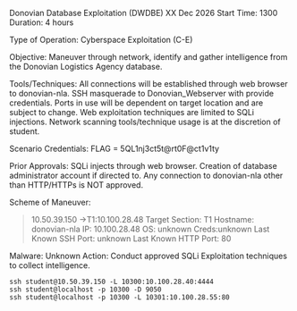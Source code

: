 Donovian Database Exploitation (DWDBE)
XX Dec 2026
Start Time: 1300
Duration: 4 hours

Type of Operation: Cyberspace Exploitation (C-E)

Objective: Maneuver through network, identify and gather intelligence from the Donovian Logistics Agency database.

Tools/Techniques: All connections will be established through web browser to donovian-nla. SSH masquerade to Donovian_Webserver with provide credentials. Ports in use will be dependent on target location and are subject to change. Web exploitation techniques are limited to SQLi injections. Network scanning tools/technique usage is at the discretion of student.

Scenario Credentials: FLAG = 5QL1nj3ct5t@rt0F@ct1v1ty

Prior Approvals: SQLi injects through web browser. Creation of database administrator account if directed to. Any connection to donovian-nla other than HTTP/HTTPs is NOT approved.

Scheme of Maneuver:
>10.50.39.150
->T1:10.100.28.48
Target Section:
T1
Hostname: donovian-nla
IP: 10.100.28.48
OS: unknown
Creds:unknown
Last Known SSH Port: unknown
Last Known HTTP Port: 80

Malware: Unknown
Action: Conduct approved SQLi Exploitation techniques to collect intelligence.
```shell
ssh student@10.50.39.150 -L 10300:10.100.28.40:4444
ssh student@localhost -p 10300 -D 9050
ssh student@localhost -p 10300 -L 10301:10.100.28.55:80

